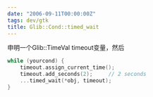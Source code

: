 ```yaml
---
date: "2006-09-11T00:00:00Z"
tags: dev/gtk
title: Glib::Cond::timed_wait
---
```


申明一个Glib::TimeVal timeout变量，然后

```cpp
while (yourcond) {
    timeout.assign_current_time();
    timeout.add_seconds(2);     // 2 seconds
    ...timed_wait(*obj, timeout);
}
```
